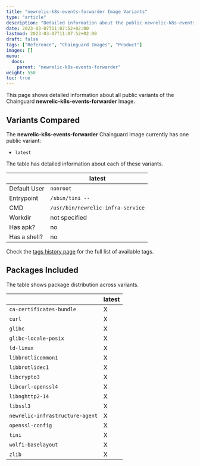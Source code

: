 ```yaml
---
title: "newrelic-k8s-events-forwarder Image Variants"
type: "article"
description: "Detailed information about the public newrelic-k8s-events-forwarder Chainguard Image variants"
date: 2023-03-07T11:07:52+02:00
lastmod: 2023-03-07T11:07:52+02:00
draft: false
tags: ["Reference", "Chainguard Images", "Product"]
images: []
menu:
  docs:
    parent: "newrelic-k8s-events-forwarder"
weight: 550
toc: true
---
```


This page shows detailed information about all public variants of the Chainguard **newrelic-k8s-events-forwarder** Image.

## Variants Compared
The **newrelic-k8s-events-forwarder** Chainguard Image currently has one public variant: 

- `latest`

The table has detailed information about each of these variants.

|              | latest                            |
|--------------|-----------------------------------|
| Default User | `nonroot`                         |
| Entrypoint   | `/sbin/tini --`                   |
| CMD          | `/usr/bin/newrelic-infra-service` |
| Workdir      | not specified                     |
| Has apk?     | no                                |
| Has a shell? | no                                |

Check the [tags history page](/chainguard/chainguard-images/reference/newrelic-k8s-events-forwarder/tags_history/) for the full list of available tags.

## Packages Included
The table shows package distribution across variants.

|                                 | latest |
|---------------------------------|--------|
| `ca-certificates-bundle`        | X      |
| `curl`                          | X      |
| `glibc`                         | X      |
| `glibc-locale-posix`            | X      |
| `ld-linux`                      | X      |
| `libbrotlicommon1`              | X      |
| `libbrotlidec1`                 | X      |
| `libcrypto3`                    | X      |
| `libcurl-openssl4`              | X      |
| `libnghttp2-14`                 | X      |
| `libssl3`                       | X      |
| `newrelic-infrastructure-agent` | X      |
| `openssl-config`                | X      |
| `tini`                          | X      |
| `wolfi-baselayout`              | X      |
| `zlib`                          | X      |
